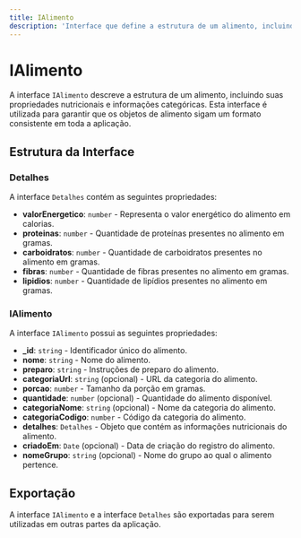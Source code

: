 ```yaml
---
title: IAlimento
description: 'Interface que define a estrutura de um alimento, incluindo suas propriedades nutricionais e categóricas.'
---
```


# IAlimento

A interface `IAlimento` descreve a estrutura de um alimento, incluindo suas propriedades nutricionais e informações categóricas. Esta interface é utilizada para garantir que os objetos de alimento sigam um formato consistente em toda a aplicação.

## Estrutura da Interface

### Detalhes

A interface `Detalhes` contém as seguintes propriedades:

- **valorEnergetico**: `number` - Representa o valor energético do alimento em calorias.
- **proteinas**: `number` - Quantidade de proteínas presentes no alimento em gramas.
- **carboidratos**: `number` - Quantidade de carboidratos presentes no alimento em gramas.
- **fibras**: `number` - Quantidade de fibras presentes no alimento em gramas.
- **lipidios**: `number` - Quantidade de lipídios presentes no alimento em gramas.

### IAlimento

A interface `IAlimento` possui as seguintes propriedades:

- **_id**: `string` - Identificador único do alimento.
- **nome**: `string` - Nome do alimento.
- **preparo**: `string` - Instruções de preparo do alimento.
- **categoriaUrl**: `string` (opcional) - URL da categoria do alimento.
- **porcao**: `number` - Tamanho da porção em gramas.
- **quantidade**: `number` (opcional) - Quantidade do alimento disponível.
- **categoriaNome**: `string` (opcional) - Nome da categoria do alimento.
- **categoriaCodigo**: `number` - Código da categoria do alimento.
- **detalhes**: `Detalhes` - Objeto que contém as informações nutricionais do alimento.
- **criadoEm**: `Date` (opcional) - Data de criação do registro do alimento.
- **nomeGrupo**: `string` (opcional) - Nome do grupo ao qual o alimento pertence.

## Exportação

A interface `IAlimento` e a interface `Detalhes` são exportadas para serem utilizadas em outras partes da aplicação.